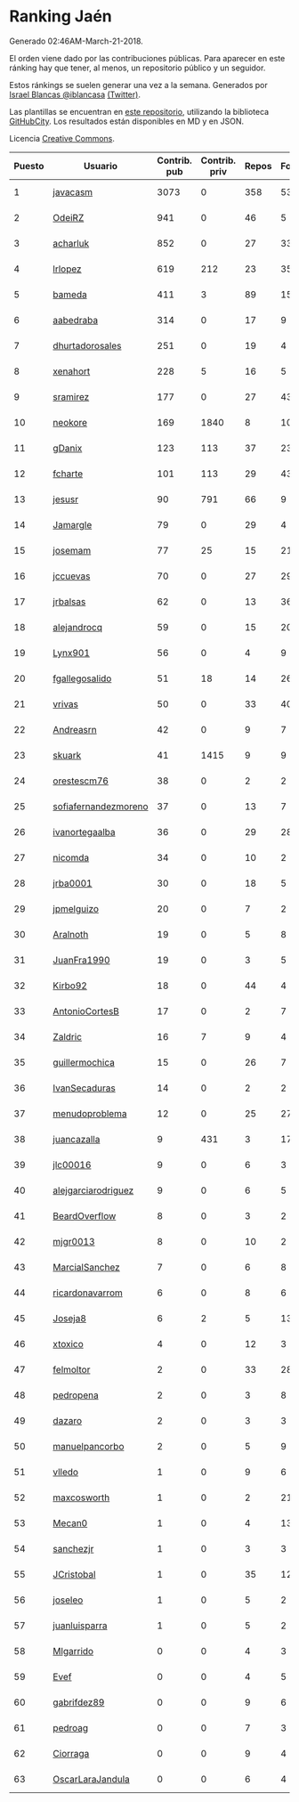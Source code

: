# Ranking Jaén

Generado 02:46AM-March-21-2018.

El orden viene dado por las contribuciones públicas. Para aparecer en este ránking hay que tener, al menos, un repositorio público y un seguidor.

Estos ránkings se suelen generar una vez a la semana. Generados por [Israel Blancas @iblancasa](https://github.com/iblancasa/) [(Twitter)](https://twitter.com/iblancasa).

Las plantillas se encuentran en [este repositorio](https://github.com/iblancasa/GH-Spanish-Ranking), utilizando la biblioteca [GitHubCity](https://github.com/iblancasa/GitHubCity). Los resultados están disponibles en MD y en JSON.

Licencia [Creative Commons](https://creativecommons.org/licenses/by/4.0/).

| Puesto   |  Usuario  | Contrib. pub | Contrib. priv |Repos| Followers | Desde |  Avatar  |
|----------|-----------|--------------|---------------|-----|-----------|-------|----------|
|1|[javacasm](https://github.com/javacasm)|3073|0|358|53|2013-03-12|![javacasm](https://avatars0.githubusercontent.com/u/3841695)|
|2|[OdeiRZ](https://github.com/OdeiRZ)|941|0|46|5|2014-10-01|![OdeiRZ](https://avatars3.githubusercontent.com/u/8981290)|
|3|[acharluk](https://github.com/acharluk)|852|0|27|33|2013-08-03|![acharluk](https://avatars0.githubusercontent.com/u/5154281)|
|4|[lrlopez](https://github.com/lrlopez)|619|212|23|35|2011-01-04|![lrlopez](https://avatars3.githubusercontent.com/u/547387)|
|5|[bameda](https://github.com/bameda)|411|3|89|152|2011-06-26|![bameda](https://avatars1.githubusercontent.com/u/877218)|
|6|[aabedraba](https://github.com/aabedraba)|314|0|17|9|2017-04-19|![aabedraba](https://avatars2.githubusercontent.com/u/27779735)|
|7|[dhurtadorosales](https://github.com/dhurtadorosales)|251|0|19|4|2016-09-19|![dhurtadorosales](https://avatars3.githubusercontent.com/u/22294592)|
|8|[xenahort](https://github.com/xenahort)|228|5|16|5|2016-03-30|![xenahort](https://avatars3.githubusercontent.com/u/18160833)|
|9|[sramirez](https://github.com/sramirez)|177|0|27|43|2010-12-02|![sramirez](https://avatars0.githubusercontent.com/u/506548)|
|10|[neokore](https://github.com/neokore)|169|1840|8|10|2011-07-25|![neokore](https://avatars3.githubusercontent.com/u/938057)|
|11|[gDanix](https://github.com/gDanix)|123|113|37|23|2011-10-10|![gDanix](https://avatars0.githubusercontent.com/u/1117657)|
|12|[fcharte](https://github.com/fcharte)|101|113|29|43|2014-08-05|![fcharte](https://avatars0.githubusercontent.com/u/8365501)|
|13|[jesusr](https://github.com/jesusr)|90|791|66|9|2011-12-11|![jesusr](https://avatars1.githubusercontent.com/u/1256168)|
|14|[Jamargle](https://github.com/Jamargle)|79|0|29|4|2015-03-24|![Jamargle](https://avatars3.githubusercontent.com/u/11638357)|
|15|[josemam](https://github.com/josemam)|77|25|15|21|2015-03-14|![josemam](https://avatars1.githubusercontent.com/u/11481209)|
|16|[jccuevas](https://github.com/jccuevas)|70|0|27|29|2013-04-10|![jccuevas](https://avatars3.githubusercontent.com/u/4116619)|
|17|[jrbalsas](https://github.com/jrbalsas)|62|0|13|36|2010-08-07|![jrbalsas](https://avatars1.githubusercontent.com/u/356995)|
|18|[alejandrocq](https://github.com/alejandrocq)|59|0|15|20|2010-05-20|![alejandrocq](https://avatars2.githubusercontent.com/u/282431)|
|19|[Lynx901](https://github.com/Lynx901)|56|0|4|9|2014-11-11|![Lynx901](https://avatars0.githubusercontent.com/u/9676003)|
|20|[fgallegosalido](https://github.com/fgallegosalido)|51|18|14|26|2015-03-24|![fgallegosalido](https://avatars1.githubusercontent.com/u/11628855)|
|21|[vrivas](https://github.com/vrivas)|50|0|33|40|2012-12-14|![vrivas](https://avatars3.githubusercontent.com/u/3046042)|
|22|[Andreasrn](https://github.com/Andreasrn)|42|0|9|7|2016-03-31|![Andreasrn](https://avatars1.githubusercontent.com/u/18190696)|
|23|[skuark](https://github.com/skuark)|41|1415|9|9|2010-10-26|![skuark](https://avatars3.githubusercontent.com/u/454382)|
|24|[orestescm76](https://github.com/orestescm76)|38|0|2|2|2016-09-04|![orestescm76](https://avatars2.githubusercontent.com/u/21990645)|
|25|[sofiafernandezmoreno](https://github.com/sofiafernandezmoreno)|37|0|13|7|2014-11-21|![sofiafernandezmoreno](https://avatars2.githubusercontent.com/u/9881063)|
|26|[ivanortegaalba](https://github.com/ivanortegaalba)|36|0|29|28|2013-10-16|![ivanortegaalba](https://avatars3.githubusercontent.com/u/5699976)|
|27|[nicomda](https://github.com/nicomda)|34|0|10|2|2013-06-13|![nicomda](https://avatars1.githubusercontent.com/u/4690565)|
|28|[jrba0001](https://github.com/jrba0001)|30|0|18|5|2016-07-17|![jrba0001](https://avatars0.githubusercontent.com/u/20506159)|
|29|[jpmelguizo](https://github.com/jpmelguizo)|20|0|7|2|2013-01-29|![jpmelguizo](https://avatars0.githubusercontent.com/u/3415524)|
|30|[Aralnoth](https://github.com/Aralnoth)|19|0|5|8|2011-04-06|![Aralnoth](https://avatars2.githubusercontent.com/u/712551)|
|31|[JuanFra1990](https://github.com/JuanFra1990)|19|0|3|5|2015-10-22|![JuanFra1990](https://avatars2.githubusercontent.com/u/15248743)|
|32|[Kirbo92](https://github.com/Kirbo92)|18|0|44|4|2011-01-12|![Kirbo92](https://avatars2.githubusercontent.com/u/559575)|
|33|[AntonioCortesB](https://github.com/AntonioCortesB)|17|0|2|7|2016-09-15|![AntonioCortesB](https://avatars0.githubusercontent.com/u/22213551)|
|34|[Zaldric](https://github.com/Zaldric)|16|7|9|4|2016-03-29|![Zaldric](https://avatars0.githubusercontent.com/u/18138275)|
|35|[guillermochica](https://github.com/guillermochica)|15|0|26|7|2014-10-20|![guillermochica](https://avatars3.githubusercontent.com/u/9317092)|
|36|[IvanSecaduras](https://github.com/IvanSecaduras)|14|0|2|2|2015-09-25|![IvanSecaduras](https://avatars2.githubusercontent.com/u/14834225)|
|37|[menudoproblema](https://github.com/menudoproblema)|12|0|25|27|2011-08-12|![menudoproblema](https://avatars3.githubusercontent.com/u/976187)|
|38|[juancazalla](https://github.com/juancazalla)|9|431|3|17|2015-03-24|![juancazalla](https://avatars3.githubusercontent.com/u/11631002)|
|39|[jlc00016](https://github.com/jlc00016)|9|0|6|3|2015-06-05|![jlc00016](https://avatars1.githubusercontent.com/u/12764652)|
|40|[alejgarciarodriguez](https://github.com/alejgarciarodriguez)|9|0|6|5|2015-12-19|![alejgarciarodriguez](https://avatars0.githubusercontent.com/u/16359911)|
|41|[BeardOverflow](https://github.com/BeardOverflow)|8|0|3|2|2013-04-13|![BeardOverflow](https://avatars1.githubusercontent.com/u/4147595)|
|42|[mjgr0013](https://github.com/mjgr0013)|8|0|10|2|2014-10-01|![mjgr0013](https://avatars2.githubusercontent.com/u/8981247)|
|43|[MarcialSanchez](https://github.com/MarcialSanchez)|7|0|6|8|2015-10-03|![MarcialSanchez](https://avatars0.githubusercontent.com/u/14955899)|
|44|[ricardonavarrom](https://github.com/ricardonavarrom)|6|0|8|6|2012-11-20|![ricardonavarrom](https://avatars2.githubusercontent.com/u/2845589)|
|45|[Joseja8](https://github.com/Joseja8)|6|2|5|13|2014-07-12|![Joseja8](https://avatars0.githubusercontent.com/u/8145991)|
|46|[xtoxico](https://github.com/xtoxico)|4|0|12|3|2012-08-07|![xtoxico](https://avatars0.githubusercontent.com/u/2110997)|
|47|[felmoltor](https://github.com/felmoltor)|2|0|33|28|2011-06-13|![felmoltor](https://avatars2.githubusercontent.com/u/846513)|
|48|[pedropena](https://github.com/pedropena)|2|0|3|8|2011-06-07|![pedropena](https://avatars0.githubusercontent.com/u/834583)|
|49|[dazaro](https://github.com/dazaro)|2|0|3|3|2014-10-08|![dazaro](https://avatars1.githubusercontent.com/u/9086676)|
|50|[manuelpancorbo](https://github.com/manuelpancorbo)|2|0|5|9|2014-11-04|![manuelpancorbo](https://avatars1.githubusercontent.com/u/9550738)|
|51|[vlledo](https://github.com/vlledo)|1|0|9|6|2011-03-28|![vlledo](https://avatars3.githubusercontent.com/u/695429)|
|52|[maxcosworth](https://github.com/maxcosworth)|1|0|2|21|2010-09-06|![maxcosworth](https://avatars1.githubusercontent.com/u/389437)|
|53|[Mecan0](https://github.com/Mecan0)|1|0|4|13|2013-06-11|![Mecan0](https://avatars1.githubusercontent.com/u/4668637)|
|54|[sanchezjr](https://github.com/sanchezjr)|1|0|3|3|2013-12-17|![sanchezjr](https://avatars0.githubusercontent.com/u/6205905)|
|55|[JCristobal](https://github.com/JCristobal)|1|0|35|12|2014-09-23|![JCristobal](https://avatars3.githubusercontent.com/u/8878426)|
|56|[joseleo](https://github.com/joseleo)|1|0|5|2|2015-03-19|![joseleo](https://avatars2.githubusercontent.com/u/11560011)|
|57|[juanluisparra](https://github.com/juanluisparra)|1|0|5|2|2016-09-19|![juanluisparra](https://avatars0.githubusercontent.com/u/22294638)|
|58|[Mlgarrido](https://github.com/Mlgarrido)|0|0|4|3|2012-11-13|![Mlgarrido](https://avatars0.githubusercontent.com/u/2791173)|
|59|[Evef](https://github.com/Evef)|0|0|4|5|2012-12-15|![Evef](https://avatars1.githubusercontent.com/u/3052550)|
|60|[gabrifdez89](https://github.com/gabrifdez89)|0|0|9|6|2013-02-26|![gabrifdez89](https://avatars0.githubusercontent.com/u/3704317)|
|61|[pedroag](https://github.com/pedroag)|0|0|7|3|2013-09-23|![pedroag](https://avatars1.githubusercontent.com/u/5517655)|
|62|[Ciorraga](https://github.com/Ciorraga)|0|0|9|4|2013-11-08|![Ciorraga](https://avatars1.githubusercontent.com/u/5888071)|
|63|[OscarLaraJandula](https://github.com/OscarLaraJandula)|0|0|6|4|2016-09-19|![OscarLaraJandula](https://avatars0.githubusercontent.com/u/22294687)|
